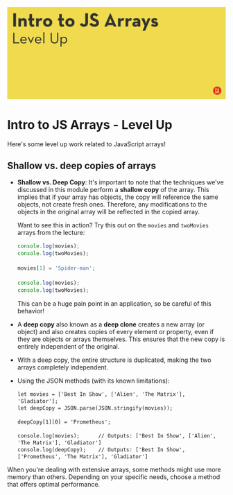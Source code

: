 ![Hero image](./assets/hero.png)

# Intro to JS Arrays - Level Up

Here's some level up work related to JavaScript arrays!

## Shallow vs. deep copies of arrays

- **Shallow vs. Deep Copy**: It's important to note that the techniques we've discussed in this module perform a **shallow copy** of the array. This implies that if your array has objects, the copy will reference the same objects, not create fresh ones. Therefore, any modifications to the objects in the original array will be reflected in the copied array.

  Want to see this in action? Try this out on the `movies` and `twoMovies` arrays from the lecture:

  ```js
  console.log(movies);
  console.log(twoMovies);

  movies[1] = 'Spider-man';

  console.log(movies);
  console.log(twoMovies);
  ```

  This can be a huge pain point in an application, so be careful of this behavior!

- A **deep copy** also known as a **deep clone** creates a new array (or object) and also creates copies of every element or property, even if they are objects or arrays themselves. This ensures that the new copy is entirely independent of the original.




- With a deep copy, the entire structure is duplicated, making the two arrays completely independent.

- Using the JSON methods (with its known limitations):

  ```JS
  let movies = ['Best In Show', ['Alien', 'The Matrix'], 'Gladiator'];
  let deepCopy = JSON.parse(JSON.stringify(movies));

  deepCopy[1][0] = 'Prometheus';

  console.log(movies);      // Outputs: ['Best In Show', ['Alien', 'The Matrix'], 'Gladiator']
  console.log(deepCopy);    // Outputs: ['Best In Show', ['Prometheus', 'The Matrix'], 'Gladiator']
  ```

When you're dealing with extensive arrays, some methods might use more memory than others. Depending on your specific needs, choose a method that offers optimal performance. 